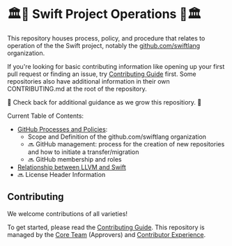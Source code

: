 # 🏛️🤝 Swift Project Operations 🤝🏛️

This repository houses process, policy, and procedure that relates to operation of the the Swift project, notably the [github.com/swiftlang] organization.

If you're looking for basic contributing information like opening up your first pull request or finding an issue, try [Contributing Guide] first. Some repositories also have additional information in their own CONTRIBUTING.md at the root of the repository.

:construction: Check back for additional guidance as we grow this repositiory. :construction:

Current Table of Contents:
- [GitHub Processes and Policies](/github-policies.md):
  - Scope and Definition of the github.com/swiftlang organization
  - 🔜 GitHub management: process for the creation of new repositories and how to initiate a transfer/migration
  - 🔜 GitHub membership and roles
- [Relationship between LLVM and Swift](/llvm-and-swift.md)
- 🔜 License Header Information


## Contributing
We welcome contributions of all varieties!

To get started, please read the [Contributing Guide]. This repository is managed by the [Core Team] (Approvers) and [Contributor Experience].


[github.com/swiftlang]: https://github.com/swiftlang "swiftlang organization on GitHub"
[Contributing Guide]: https://swift.org/contributing "Swift contributing guide"
[Core Team]: https://forums.swift.org/new-message?groupname=core-team "Contact Swift Core team"
[Contributor Experience]: https://forums.swift.org/g/contributor-experience-workgroup "Contact Swift contributor experience workgroup"
